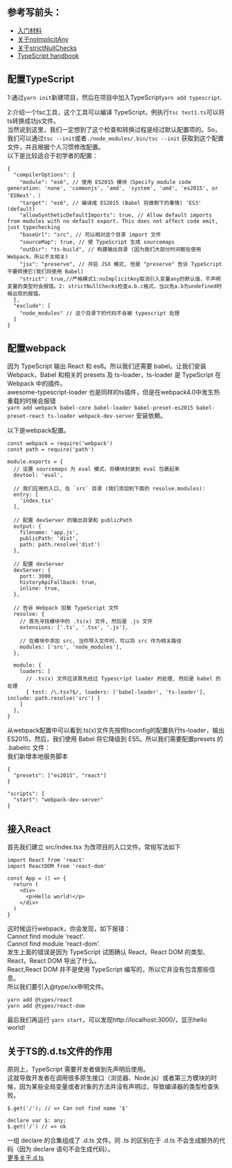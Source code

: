 ## 参考写前头：
* [入门材料](https://basarat.gitbooks.io/typescript/content/docs/getting-started.html)
* [关于noImplicitAny](https://basarat.gitbooks.io/typescript/docs/options/noImplicitAny.html)
* [关于strictNullChecks](https://basarat.gitbooks.io/typescript/docs/options/strictNullChecks.html)
* [TypeScript handbook](https://www.typescriptlang.org/docs/tutorial.html)
## 配置TypeScript
1:通过`yarn init`新建项目，然后在项目中加入TypeScript`yarn add typescript`.

2:介绍一个tsc工具，这个工具可以编译 TypeScript，例执行`tsc test1.ts`可以将ts转换成功js文件。<br />当然说到这里，我们一定想到了这个检查和转换过程是经过默认配置项的。So，我们可以通过`tsc --init`或者`./node_modules/.bin/tsc --init` 获取到这个配置文件，并且根据个人习惯修改配置。
<br />以下是比较适合于初学者的配置：

```
{
  "compilerOptions": {
    "module": "es6", // 使用 ES2015 模块（Specify module code generation: 'none', 'commonjs', 'amd', 'system', 'umd', 'es2015', or 'ESNext'. ）
    "target": "es6", // 编译成 ES2015 (Babel 将做剩下的事情) 'ES3' (default) 
    "allowSyntheticDefaultImports": true, // Allow default imports from modules with no default export. This does not affect code emit, just typechecking
    "baseUrl": "src", // 可以相对这个目录 import 文件
    "sourceMap": true, // 使 TypeScript 生成 sourcemaps
    "outDir": "ts-build", // 构建输出目录 (因为我们大部分时间都在使用 Webpack，所以不太相关)
    "jsx": "preserve", // 开启 JSX 模式, 但是 "preserve" 告诉 TypeScript 不要转换它(我们将使用 Babel)
    "strict": true,//严格模式1:noImplicitAny取消引入变量any的默认值，不声明变量的类型时会报错。2: strictNullChecks检查a.b.c格式，当以免a.b为undefined时候出现的报错。
  },
  "exclude": [
    "node_modules" // 这个目录下的代码不会被 typescript 处理
  ]
}
```
## 配置webpack
因为 TypeScript 输出 React 和 es6。所以我们还需要 babel。让我们安装 Webpack，Babel 和相关的 presets 及 ts-loader，ts-loader 是 TypeScript 在 Webpack 中的插件。<br />awesome-typescript-loader 也是同样的ts插件，但是在webpack4.0中发生热重载的时候会报错<br />
`yarn add webpack babel-core babel-loader babel-preset-es2015 babel-preset-react ts-loader webpack-dev-server` 安装依赖。

以下是webpack配置。
```
const webpack = require('webpack')
const path = require('path')

module.exports = {
  // 设置 sourcemaps 为 eval 模式，将模块封装到 eval 包裹起来
  devtool: 'eval',

  // 我们应用的入口, 在 `src` 目录 (我们添加到下面的 resolve.modules):
  entry: [
    'index.tsx'
  ],

  // 配置 devServer 的输出目录和 publicPath
  output: {
    filename: 'app.js',
    publicPath: 'dist',
    path: path.resolve('dist')
  },

  // 配置 devServer 
  devServer: {
    port: 3000,
    historyApiFallback: true,
    inline: true,
  },

  // 告诉 Webpack 加载 TypeScript 文件
  resolve: {
    // 首先寻找模块中的 .ts(x) 文件, 然后是 .js 文件
    extensions: ['.ts', '.tsx', '.js'],

    // 在模块中添加 src, 当你导入文件时，可以将 src 作为相关路径
    modules: ['src', 'node_modules'],
  },

  module: {
    loaders: [
      // .ts(x) 文件应该首先经过 Typescript loader 的处理, 然后是 babel 的处理
      { test: /\.tsx?$/, loaders: ['babel-loader', 'ts-loader'], include: path.resolve('src') }
    ]
  },
}
```
从webpack配置中可以看到.ts(x)文件先按照tsconfig的配置执行ts-loader，输出ES2015，然后，我们使用 Babel 将它降级到 ES5。所以我们需要配置presets 的 .babelrc 文件：<br />
我们新增本地服务脚本
```
{
  "presets": ["es2015", "react"]
}
```
```
"scripts": {
  "start": "webpack-dev-server"
}
```
## 接入React
首先我们建立 src/index.tsx 为改项目的入口文件。常规写法如下

```
import React from 'react'
import ReactDOM from 'react-dom'

const App = () => {
  return (
    <div>
      <p>Hello world!</p>
    </div>
  )
}
```
这时候运行webpack，你会发现，如下报错：<br />Cannot find module 'react'.<br />Cannot find module 'react-dom'.
<br />发生上面的错误是因为 TypeScript 试图确认 React，React DOM 的类型、React，React DOM 导出了什么。<br />React,React DOM 并不是使用 TypeScript 编写的，所以它并没有包含那些信息。<br />所以我们要引入@type/xx申明文件。
```
yarn add @types/react
yarn add @types/react-dom
```
最后我们再运行
`yarn start`，可以发现http://localhost:3000/，显示hello world!

## 关于TS的.d.ts文件的作用
原则上，TypeScript 需要开发者做到先声明后使用。<br />这就导致开发者在调用很多原生接口（浏览器、Node.js）或者第三方模块的时候，因为某些全局变量或者对象的方法并没有声明过，导致编译器的类型检查失败。

```
$.get('/'); // => Can not find name '$'
```

```
declare var $: any;
$.get('/') // => ok
```
一组 declare 的合集组成了 .d.ts 文件。同 .ts 的区别在于 .d.ts 不会生成额外的代码（因为 declare 语句不会生成代码）。<br />
[更多关于.d.ts](https://segmentfault.com/a/1190000009247663)